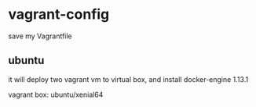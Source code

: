 # vagrant-config

save my Vagrantfile

## ubuntu 

it will deploy two vagrant vm to virtual box, and install docker-engine 1.13.1

vagrant box: ubuntu/xenial64
